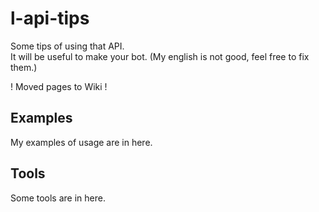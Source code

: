 # l-api-tips
Some tips of using that API.  
It will be useful to make your bot.
(My english is not good, feel free to fix them.)

! Moved pages to Wiki !

## Examples
 My examples of usage are in here.
## Tools
 Some tools are in here.
